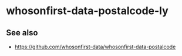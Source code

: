 # whosonfirst-data-postalcode-ly

## See also

* https://github.com/whosonfirst-data/whosonfirst-data-postalcode
